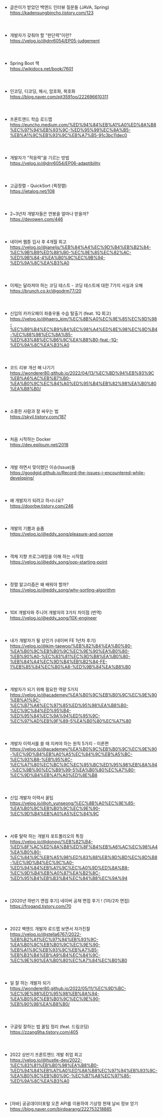 * 글쓴이가 받았던 백엔드 인터뷰 질문들 (JAVA, Spring)   
https://kadensungbincho.tistory.com/123   
　    
　   
* 개발자가 갖춰야 할 "판단력"이란?   
https://velog.io/@dnr6054/EP05-judgement   
　   
　    
* Spring Boot 책    
https://wikidocs.net/book/7601   
　   
　    
* 인코딩, 디코딩, 해시, 암호화, 복호화   
https://blog.naver.com/pjt3591oo/222696610311   
　   
　   
* 프론트엔드 학습 로드맵   
https://euncho.medium.com/%ED%94%84%EB%A1%A0%ED%8A%B8%EC%97%94%EB%93%9C-%ED%95%99%EC%8A%B5-%EB%A1%9C%EB%93%9C%EB%A7%B5-91c3bc11dec0   
　   
　   
* 개발자가 "적응력"을 기르는 방법   
https://velog.io/@dnr6054/EP06-adaptibility   
　   
　   
* 고급정렬 - QuickSort (퀵정렬)   
https://jetalog.net/108   
　    
　   
* 2~3년차 개발자들은 연봉을 얼마나 받을까?   
https://devowen.com/446   
　   
　   
* 네이버 웹툰 입사 후 4개월 회고   
https://velog.io/@janeljs/%EB%84%A4%EC%9D%B4%EB%B2%84-%EC%9B%B9%ED%88%B0-%EC%9E%85%EC%82%AC-%ED%9B%84-4%EA%B0%9C%EC%9B%94-%ED%9A%8C%EA%B3%A0   
　   
　   
* 이제는 달라져야 하는 코딩 테스트 - 코딩 테스트에 대한 7가지 사실과 오해   
https://brunch.co.kr/@godrm77/20   
　   
　   
* 신입의 카카오페이 좌충우돌 수습 탈출기 (feat. 1Q 회고)   
https://velog.io/@haero_kim/%EC%8B%A0%EC%9E%85%EC%9D%98-%EC%B9%B4%EC%B9%B4%EC%98%A4%ED%8E%98%EC%9D%B4-%EC%88%98%EC%8A%B5-%ED%83%88%EC%B6%9C%EA%B8%B0-feat.-1Q-%ED%9A%8C%EA%B3%A0   
　   
　   
* 코드 리뷰 개선 해 나기기   
https://wonderer80.github.io/2022/04/13/%EC%BD%94%EB%93%9C%EB%A6%AC%EB%B7%B0-%EA%B0%9C%EC%84%A0%ED%95%B4%EB%82%98%EA%B0%80%EA%B8%B0/   
　   
　   
* 소중한 사람과 잘 싸우는 법   
https://skyil.tistory.com/187   
　   
　   
* 처음 시작하는 Docker   
https://dev.epiloum.net/2018   
　   
　   
* 개발 하면서 맞이했던 이슈(Issue)들   
https://goodgid.github.io/Record-the-issues-i-encountered-while-developing/   
　   
　   
* 왜 개발자가 되려고 하시나요?   
https://doorbw.tistory.com/246   
　   
　   
    
* 개발의 기쁨과 슬픔   
https://velog.io/@eddy_song/pleasure-and-sorrow   
　   
　   
* 객체 지향 프로그래밍을 이해 하는 시작점   
https://velog.io/@eddy_song/oop-starting-point   
　   
　   
* 정렬 알고리즘은 왜 배워야 할까?   
https://velog.io/@eddy_song/why-sorting-algorithm   
　   
　   
* 10X 개발자와 주니어 개발자의 3가지 차이점 (번역)   
https://velog.io/@eddy_song/10X-engineer   
　   
　   
* 내가 개발자가 될 상인가 (네이버 FE 1년차 후기)   
https://velog.io/@kim-taewoo/%EB%82%B4%EA%B0%80-%EA%B0%9C%EB%B0%9C%EC%9E%90%EA%B0%80-%EB%90%A0-%EC%83%81%EC%9D%B8%EA%B0%80-%EB%84%A4%EC%9D%B4%EB%B2%84-FE-1%EB%85%84%EC%B0%A8-%ED%9B%84%EA%B8%B0   
　   
　   
* 개발자가 되기 위해 필요한 역량 5가지   
https://velog.io/@academey/%EA%B0%9C%EB%B0%9C%EC%9E%90%EB%A1%9C-%EC%B7%A8%EC%97%85%ED%95%98%EA%B8%B0-%EC%9C%84%ED%95%B4-%ED%95%84%EC%9A%94%ED%95%9C-%EC%97%AD%EB%9F%89-5%EA%B0%80%EC%A7%80   
　   
　   
* 개발자 이력서를 쓸 때 지켜야 하는 원칙 5가지 - 이론편   
https://velog.io/@academey/%EA%B0%9C%EB%B0%9C%EC%9E%90-%EC%9D%B4%EB%A0%A5%EC%84%9C%EB%A5%BC-%EC%93%B8-%EB%95%8C-%EC%A7%80%EC%BC%9C%EC%95%BC%ED%95%98%EB%8A%94-%EC%9B%90%EC%B9%99-5%EA%B0%80%EC%A7%80-%EC%9D%B4%EB%A1%A0%ED%8E%B8   
　   
　   
* 신입 개발자 이력서 꿀팁   
https://velog.io/@oh_yunseong/%EC%8B%A0%EC%9E%85-%EA%B0%9C%EB%B0%9C%EC%9E%90-%EC%9D%B4%EB%A0%A5%EC%84%9C   
　   
　   
* 서류 탈락 하는 개발자 포트폴리오의 특징   
https://velog.io/@dongyi/%EB%82%B4-%ED%8F%AC%ED%8A%B8%ED%8F%B4%EB%A6%AC%EC%98%A4%EA%B0%80-%EC%84%9C%EB%A5%98%ED%83%88%EB%9D%BD%EC%9D%B8-%EC%9D%B4%EC%9C%A0-%ED%94%84%EB%A1%9C%EC%A0%9D%ED%8A%B8-%EC%9D%B4%EB%A0%87%EA%B2%8C-%ED%95%B4%EB%B3%B4%EC%84%B8%EC%9A%94   
　   
　   
* [2020년 하반기 면접 후기] 네이버 공채 면접 후기 ! (1차/2차 면접)   
https://frogand.tistory.com/70   
　   
　   
* 2022 벡엔드 개발자 로드맵 보면서 자가진찰   
https://velog.io/@stella6767/2022-%EB%B2%A1%EC%97%94%EB%93%9C-%EA%B0%9C%EB%B0%9C%EC%9E%90-%EB%A1%9C%EB%93%9C%EB%A7%B5-%EB%B3%B4%EB%A9%B4%EC%84%9C-%EC%9E%90%EA%B0%80%EC%A7%84%EC%B0%B0   
　   
　   
* 일 잘 하는 개발자 되기   
https://wonderer80.github.io/2022/05/11/%EC%9D%BC-%EC%9E%98%ED%95%98%EB%8A%94-%EA%B0%9C%EB%B0%9C%EC%9E%90-%EB%90%98%EA%B8%B0/   
　   
　   
* 구글링 잘하는 법 꿀팁 정리 (feat. 드림코딩)   
https://zzang9ha.tistory.com/405   
　   
　   
* 2022 상반기 프론트엔드 개발 취업 회고   
https://velog.io/@hustle-dev/2022-%EC%83%81%EB%B0%98%EA%B8%B0-%ED%94%84%EB%A1%A0%ED%8A%B8%EC%97%94%EB%93%9C-%EA%B0%9C%EB%B0%9C-%EC%B7%A8%EC%97%85-%ED%9A%8C%EA%B3%A0   
　   
　   
* [자바] 공공데이터포털 오픈 API를 이용하여 기상청 현재 날씨 정보 얻기   
https://blog.naver.com/birdparang/222753218885   
　   
　   
